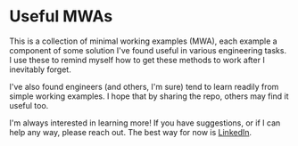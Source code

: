 # Useful MWAs

This is a collection of minimal working examples (MWA), each example a component of some solution I've 
found useful in various engineering tasks. I use these to remind myself how to get these methods to work
after I inevitably forget. 

I've also found engineers (and others, I'm sure) tend to learn readily from simple working examples. I 
hope that by sharing the repo, others may find it useful too.

I'm always interested in learning more! If you have suggestions, or if I can help any way, please 
reach out. The best way for now is <a href=https://www.linkedin.com/in/samshoun>LinkedIn</a>.
